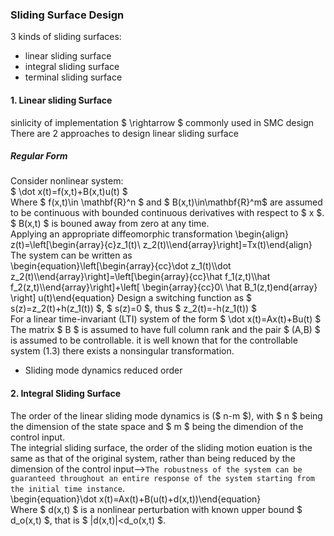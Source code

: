 ### Sliding Surface Design
3 kinds of sliding surfaces:
* linear sliding surface
* integral sliding surface
* terminal sliding surface

#### 1. Linear sliding Surface
sinlicity of implementation $ \rightarrow $ commonly used in SMC design  
There are 2 approaches to design linear sliding surface  
##### Regular Form
Consider nonlinear system:  
$ \dot x(t)=f(x,t)+B(x,t)u(t) $  
Where $ f(x,t)\in \mathbf{R}^n $ and $ B(x,t)\in\mathbf{R}^m$ are assumed to be continuous with bounded continuous derivatives with respect to $ x $. $ B(x,t) $ is bouned away from zero at any time.  
Applying an appropriate diffeomorphic transformation
\begin{align} z(t)=\left[\begin{array}{c}z_1(t)\\ z_2(t)\\\end{array}\right]=Tx(t)\end{align}  
The system can be written as  
\begin{equation}\left[\begin{array}{cc}\dot z_1(t)\\\dot z_2(t)\\\end{array}\right]=\left[\begin{array}{cc}\hat f_1(z,t)\\\hat f_2(z,t)\\\end{array}\right]+\left[ \begin{array}{cc}0\\ \hat B_1(z,t)end{array} \right] u(t)\end{equation}
Design a switching function as $ s(z)=z_2(t)+h(z_1(t)) $, $ s(z)=0 $, thus $ z_2(t)=-h(z_1(t)) $  
For a linear time-invariant (LTI) system of the form
$ \dot x(t)=Ax(t)+Bu(t) $  
The matrix $ B $ is assumed to have full column rank and the pair $ (A,B) $ is assumed to be controllable.
it is well known that for the controllable system (1.3) there exists a nonsingular transformation.
* Sliding mode dynamics reduced order

#### 2. Integral Sliding Surface
The order of the linear sliding mode dynamics is ($ n-m $), with $ n $ being the dimension of the state space and $ m $ being the dimendion of the control input.    
The integrial sliding surface, the order of the sliding motion euation is the same as that of the original system, rather than being reduced by the dimension of the control input-->`The robustness of the system can be guaranteed throughout an entire response of the system starting from the initial time instance`.  
\begin{equation}\dot x(t)=Ax(t)+B(u(t)+d(x,t))\end{equation}  
Where $ d(x,t) $ is a nonlinear perturbation with known upper bound $ d_o(x,t) $, that is $ |d(x,t)|<d_o(x,t) $.  

